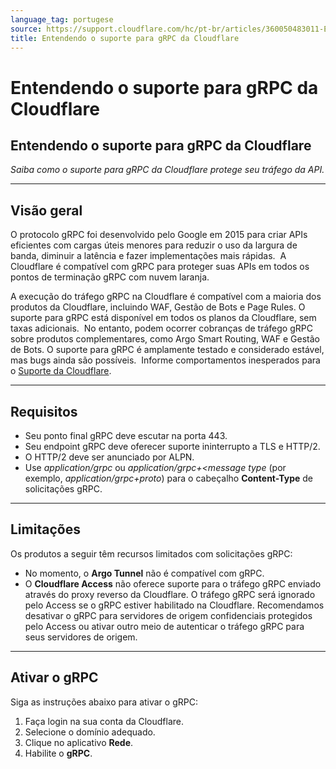 ```yaml
---
language_tag: portugese
source: https://support.cloudflare.com/hc/pt-br/articles/360050483011-Entendendo-o-suporte-para-gRPC-da-Cloudflare
title: Entendendo o suporte para gRPC da Cloudflare
---
```


# Entendendo o suporte para gRPC da Cloudflare

## Entendendo o suporte para gRPC da Cloudflare

_Saiba como o suporte para gRPC da Cloudflare protege seu tráfego da API._

___

## Visão geral

O protocolo gRPC foi desenvolvido pelo Google em 2015 para criar APIs eficientes com cargas úteis menores para reduzir o uso da largura de banda, diminuir a latência e fazer implementações mais rápidas.  A Cloudflare é compatível com gRPC para proteger suas APIs em todos os pontos de terminação gRPC com nuvem laranja.

A execução do tráfego gRPC na Cloudflare é compatível com a maioria dos produtos da Cloudflare, incluindo WAF, Gestão de Bots e Page Rules. O suporte para gRPC está disponível em todos os planos da Cloudflare, sem taxas adicionais.  No entanto, podem ocorrer cobranças de tráfego gRPC sobre produtos complementares, como Argo Smart Routing, WAF e Gestão de Bots. O suporte para gRPC é amplamente testado e considerado estável, mas bugs ainda são possíveis.  Informe comportamentos inesperados para o [Suporte da Cloudflare](https://support.cloudflare.com/hc/articles/200172476).

___

## Requisitos

-   Seu ponto final gRPC deve escutar na porta 443. 
-   Seu endpoint gRPC deve oferecer suporte ininterrupto a TLS e HTTP/2.
-   O HTTP/2 deve ser anunciado por ALPN.
-   Use _application/grpc_ ou _application/grpc+<message type_ (por exemplo, _application/grpc+proto_) para o cabeçalho **Content-Type** de solicitações gRPC.

___

## Limitações

Os produtos a seguir têm recursos limitados com solicitações gRPC:

-   No momento, o **Argo Tunnel** não é compatível com gRPC.
-   O **Cloudflare Access** não oferece suporte para o tráfego gRPC enviado através do proxy reverso da Cloudflare. O tráfego gRPC será ignorado pelo Access se o gRPC estiver habilitado na Cloudflare. Recomendamos desativar o gRPC para servidores de origem confidenciais protegidos pelo Access ou ativar outro meio de autenticar o tráfego gRPC para seus servidores de origem.

___

## Ativar o gRPC

Siga as instruções abaixo para ativar o gRPC:

1.  Faça login na sua conta da Cloudflare.
2.  Selecione o domínio adequado.
3.  Clique no aplicativo **Rede**.
4.  Habilite o **gRPC**.
